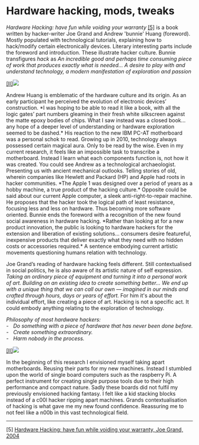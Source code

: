 # Hardware hacking, mods, tweaks 



*Hardware Hacking: have fun while voiding your warranty* <a href="" target=“_blank”>[5]</a> is a book written by hacker-writer Joe Grand and Andrew 'bunnie' Huang (foreword). Mostly populated with technological tutorials, explaining how to hack/modify certain electronically devices. Literary interesting parts include the foreword and introduction. These illustrate hacker culture. Bunnie transfigures *hack* as *An incredible good and perhaps time consuming piece of work that produces exactly what is needed... A desire to play with and understand technology, a modern manifestation of exploration and passion* 


<p><a href="#image-bibliography">[II]</a><img src="images/post5-1.jpg"></p>
Andrew Huang is emblematic of the hardware culture and its origin. 
As an early participant he perceived the evolution of electronic devices’ construction.
*I was hoping to be able to read it like a book, with all the logic gates’ part numbers gleaming 
in their fresh white silkscreen against the matte epoxy bodies of chips. What I saw instead was a closed book… 
any hope of a deeper level of understanding or hardware exploration seemed to be dashed.*
His reaction to the new IBM PC-AT motherboard was a personal schok to read. Growing up in 2010, 
technology always possessed certain magical aura. Only to be read by the wise. Even in my current research, 
it feels like an impossible task to transcribe a motherboard. Instead I learn what each components function is,
not how it was created. You could see Andrew as a technological archaeologist. 
Presenting us with ancient mechanical outlooks. Telling stories of old, wherein companies 
like Hewlett and Packard (HP) and Apple had roots in hacker communities. 
*The Apple 1 was designed over a period of years as a hobby machine, a true product of the hacking culture.* 
Opposite could be said about our current Apple computer, a sleek anti-right-to-repair machine. He proposes that the hacker took the logical path of least resistance, focusing less and less on hardware. Thus becoming more software oriented. Bunnie ends the foreword with a recognition of the new found social awareness in hardware hacking. *Rather than looking at for a new product innovation, the public is looking to hardware hackers for 
the extension and liberation of existing solutions… consumers desire featureful, inexpensive products 
that deliver exactly what they need with no hidden costs or accessories required.*
A sentence embodying current artistic movements questioning humans relation with technology. 



Joe Grand’s reading of hardware hacking feels different. Still contextualised in social politics, 
he is also aware of its artistic nature of self expression. 
*Taking an ordinary piece of equipment and turning it into a personal work of art. Building on an existing idea to create something better… 
We end up with a unique thing that we can call our own — imagined in our minds and crafted through hours, 
days or years of effort.* 
For him it's about the individual effort, like creating a piece of art. 
Hacking is not a specific act. It could embody anything relating to the exploration of technology. 



*Philosophy of most hardware hackers:* <br>
*-    Do something with a piece of hardware that has never been done before.* <br>
*-    Create something extraordinary.* <br>
*-    Harm nobody in the process.*



<p><a href="#image-bibliography">[II]</a><img src="images/post5-2.jpg"></p>
In the beginning of this research I envisioned myself taking apart motherboards. 
Reusing their parts for my new machines. Instead I stumbled upon the world of single board computers 
such as the raspberry Pi. A perfect instrument for creating single purpose tools due to their high performance 
and compact nature. Sadly these boards did not fulfil my previously envisioned hacking fantasy. 
I felt like a kid stacking blocks instead of a c00l hacker ripping apart machines. 
Grands contextualisation of hacking is what gave me my new found confidence. 
Reassuring me to not feel like a n00b in this vast technological field. 
 
___

[5] <a href="https://repo.zenk-security.com/Magazine%20E-book/EN-Hardware%20Hacking%20-%20Have%20Fun%20While%20Voiding%20Your%20Warranty%20(2004).pdf" target=“_blank”> Hardware Hacking: have fun while voiding your warranty, Joe Grand, 2004</a>
